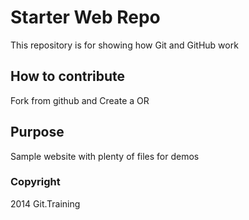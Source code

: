 # Starter Web Repo

This repository is for showing how Git and GitHub work

## How to contribute 

Fork from github and  Create a OR

## Purpose

Sample website with plenty of files for demos

### Copyright 

2014 Git.Training 